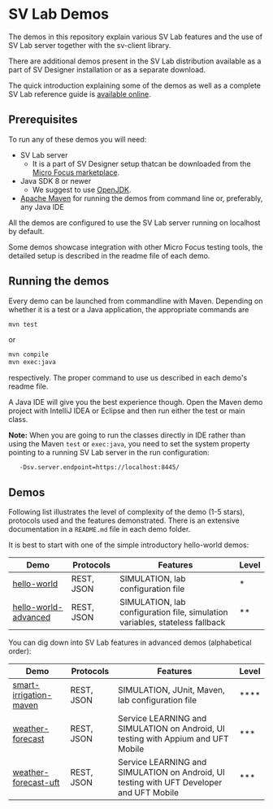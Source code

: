 # SV Lab Demos

The demos in this repository explain various SV Lab features and the use of 
SV Lab server together with the sv-client library.

There are additional demos present in the SV Lab distribution available as
a part of SV Designer installation or as a separate download.

The quick introduction explaining some of the demos as well as a complete SV Lab
reference guide is [available online](https://admhelp.microfocus.com/documents/sv/sv-lab/5.2/quick-start-guide/quick-start-guide.html).

## Prerequisites
To run any of these demos you will need:
   
   * SV Lab server
      * It is a part of SV Designer setup thatcan be downloaded from the
        [Micro Focus marketplace](https://marketplace.microfocus.com/appdelivery/content/service-virtualization-520).
   * Java SDK 8 or newer
      * We suggest to use [OpenJDK](https://openjdk.java.net/install/).
   * [Apache Maven](https://maven.apache.org/) for running the demos from
     command line or, preferably, any Java IDE

All the demos are configured to use the SV Lab server running on localhost by
default.       

Some demos showcase integration with other Micro Focus testing tools, the
detailed setup is described in the readme file of each demo.  


## Running the demos
Every demo can be launched from commandline with Maven. Depending on whether
it is a test or a Java application, the appropriate commands are

```sh
mvn test
```

or 

```sh
mvn compile
mvn exec:java 
``` 

respectively. The proper command to use us described in each demo's readme
file.

A Java IDE will give you the best experience though. Open the Maven demo
project with IntelliJ IDEA or Eclipse and then run either the test or main
class.

**Note:**
When you are going to run the classes directly in IDE rather than using the
Maven `test` or `exec:java`, you need to set the system property pointing to
a running SV Lab server in the run configuration:
```
   -Dsv.server.endpoint=https://localhost:8445/
```
  

## Demos
Following list illustrates the level of complexity of the demo (1-5 stars),
protocols used and the features demonstrated. There is an extensive
documentation in a `README.md` file in each demo folder.

It is best to start with one of the simple introductory hello-world demos:

| Demo                                                   | Protocols     | Features                                                                     | Level |
| ------------------------------------------------------ | ------------- | ---------------------------------------------------------------------------- | ----- |
| [hello-world](hello-world/README.md)                   | REST, JSON    | SIMULATION, lab configuration file                                           | *     |
| [hello-world-advanced](hello-world-advanced/README.md) | REST, JSON    | SIMULATION, lab configuration file, simulation variables, stateless fallback | **    |


You can dig down into SV Lab features in advanced demos (alphabetical order):

| Demo                                                       | Protocols     | Features                                                                                 | Level |
| ---------------------------------------------------------- | ------------- | ---------------------------------------------------------------------------------------- | ----- |
| [smart-irrigation-maven](smart-irrigation-maven/README.md) | REST, JSON    | SIMULATION, JUnit, Maven, lab configuration file                                         | ****  |
| [weather-forecast](weather-forecast/README.md)             | REST, JSON    | Service LEARNING and SIMULATION on Android, UI testing with Appium and UFT Mobile        | ***   |
| [weather-forecast-uft](weather-forecast-uft/README.md)     | REST, JSON    | Service LEARNING and SIMULATION on Android, UI testing with UFT Developer and UFT Mobile | ***   |

